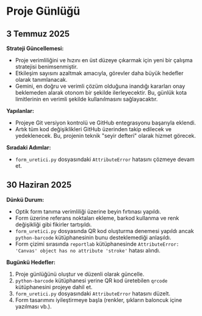 # Proje Günlüğü

## 3 Temmuz 2025

**Strateji Güncellemesi:**
*   Proje verimliliğini ve hızını en üst düzeye çıkarmak için yeni bir çalışma stratejisi benimsenmiştir.
*   Etkileşim sayısını azaltmak amacıyla, görevler daha büyük hedefler olarak tanımlanacak.
*   Gemini, en doğru ve verimli çözüm olduğuna inandığı kararları onay beklemeden alarak otonom bir şekilde ilerleyecektir. Bu, günlük kota limitlerinin en verimli şekilde kullanılmasını sağlayacaktır.

**Yapılanlar:**
*   Projeye Git versiyon kontrolü ve GitHub entegrasyonu başarıyla eklendi.
*   Artık tüm kod değişiklikleri GitHub üzerinden takip edilecek ve yedeklenecek. Bu, projenin teknik "seyir defteri" olarak hizmet görecek.

**Sıradaki Adımlar:**
*   `form_uretici.py` dosyasındaki `AttributeError` hatasını çözmeye devam et.


## 30 Haziran 2025

**Dünkü Durum:**
- Optik form tanıma verimliliği üzerine beyin fırtınası yapıldı.
- Form üzerine referans noktaları ekleme, barkod kullanma ve renk değişikliği gibi fikirler tartışıldı.
- `form_uretici.py` dosyasında QR kod oluşturma denemesi yapıldı ancak `python-barcode` kütüphanesinin bunu desteklemediği anlaşıldı.
- Form çizimi sırasında `reportlab` kütüphanesinde `AttributeError: 'Canvas' object has no attribute 'stroke'` hatası alındı.

**Bugünkü Hedefler:**
1.  Proje günlüğünü oluştur ve düzenli olarak güncelle.
2.  `python-barcode` kütüphanesi yerine QR kod üretebilen `qrcode` kütüphanesini projeye dahil et.
3.  `form_uretici.py` dosyasındaki `AttributeError` hatasını düzelt.
4.  Form tasarımını iyileştirmeye başla (renkler, şıkların baloncuk içine yazılması vb.).